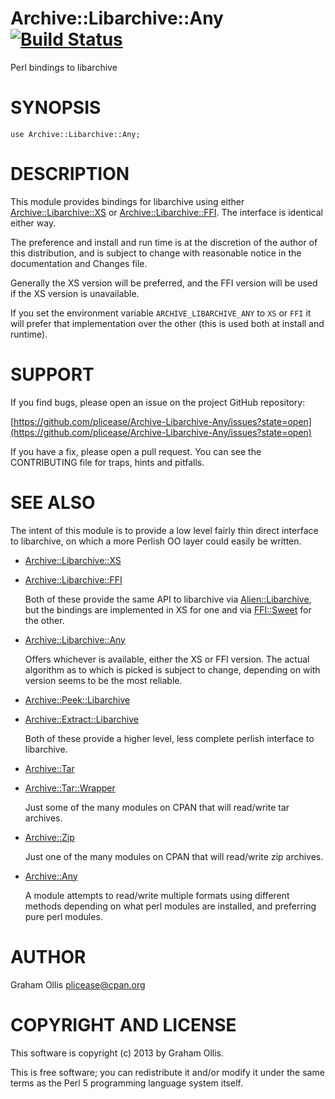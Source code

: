 # Archive::Libarchive::Any [![Build Status](https://secure.travis-ci.org/plicease/Archive-Libarchive-Any.png)](http://travis-ci.org/plicease/Archive-Libarchive-Any)

Perl bindings to libarchive

# SYNOPSIS

    use Archive::Libarchive::Any;

# DESCRIPTION

This module provides bindings for libarchive using either
[Archive::Libarchive::XS](https://metacpan.org/pod/Archive::Libarchive::XS) or [Archive::Libarchive::FFI](https://metacpan.org/pod/Archive::Libarchive::FFI).
The interface is identical either way.

The preference and install and run time is at the discretion
of the author of this distribution, and is subject to change
with reasonable notice in the documentation and Changes file.

Generally the XS version will be preferred, and the FFI
version will be used if the XS version is unavailable.

If you set the environment variable `ARCHIVE_LIBARCHIVE_ANY`
to `XS` or `FFI` it will prefer that implementation over the
other (this is used both at install and runtime).

# SUPPORT

If you find bugs, please open an issue on the project GitHub repository:

[https://github.com/plicease/Archive-Libarchive-Any/issues?state=open](https://github.com/plicease/Archive-Libarchive-Any/issues?state=open)

If you have a fix, please open a pull request.  You can see the CONTRIBUTING
file for traps, hints and pitfalls.

# SEE ALSO

The intent of this module is to provide a low level fairly thin direct
interface to libarchive, on which a more Perlish OO layer could easily
be written.

- [Archive::Libarchive::XS](https://metacpan.org/pod/Archive::Libarchive::XS)
- [Archive::Libarchive::FFI](https://metacpan.org/pod/Archive::Libarchive::FFI)

    Both of these provide the same API to libarchive via [Alien::Libarchive](https://metacpan.org/pod/Alien::Libarchive),
    but the bindings are implemented in XS for one and via [FFI::Sweet](https://metacpan.org/pod/FFI::Sweet) for
    the other.

- [Archive::Libarchive::Any](https://metacpan.org/pod/Archive::Libarchive::Any)

    Offers whichever is available, either the XS or FFI version.  The
    actual algorithm as to which is picked is subject to change, depending
    on with version seems to be the most reliable.

- [Archive::Peek::Libarchive](https://metacpan.org/pod/Archive::Peek::Libarchive)
- [Archive::Extract::Libarchive](https://metacpan.org/pod/Archive::Extract::Libarchive)

    Both of these provide a higher level, less complete perlish interface
    to libarchive.

- [Archive::Tar](https://metacpan.org/pod/Archive::Tar)
- [Archive::Tar::Wrapper](https://metacpan.org/pod/Archive::Tar::Wrapper)

    Just some of the many modules on CPAN that will read/write tar archives.

- [Archive::Zip](https://metacpan.org/pod/Archive::Zip)

    Just one of the many modules on CPAN that will read/write zip archives.

- [Archive::Any](https://metacpan.org/pod/Archive::Any)

    A module attempts to read/write multiple formats using different methods
    depending on what perl modules are installed, and preferring pure perl
    modules.

# AUTHOR

Graham Ollis <plicease@cpan.org>

# COPYRIGHT AND LICENSE

This software is copyright (c) 2013 by Graham Ollis.

This is free software; you can redistribute it and/or modify it under
the same terms as the Perl 5 programming language system itself.
